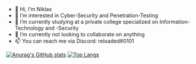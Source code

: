 - 👋 Hi, I’m Niklas
- 👀 I’m interested in Cyber-Security and Penetration-Testing
- 🌱 I’m currently studying at a private college specialized on Information-Technology and -Security
- 💞️ I’m currently not looking to collaborate on anything
- 📫 You can reach me via Discord: reloaded#0101

[![Anurag's GitHub stats](https://github-readme-stats.vercel.app/api?username=nik-kl&theme=radical&show_icons=true&include_all_commits=true&count_private=true&costum_title=Stats)](https://github.com/anuraghazra/github-readme-stats)
[![Top Langs](https://github-readme-stats.vercel.app/api/top-langs/?username=nik-kl&theme=radical&show_icons=tru)](https://github.com/anuraghazra/github-readme-stats)

<!---
notReloaded/notReloaded is a ✨ special ✨ repository because its `README.md` (this file) appears on your GitHub profile.
You can click the Preview link to take a look at your changes.
--->
